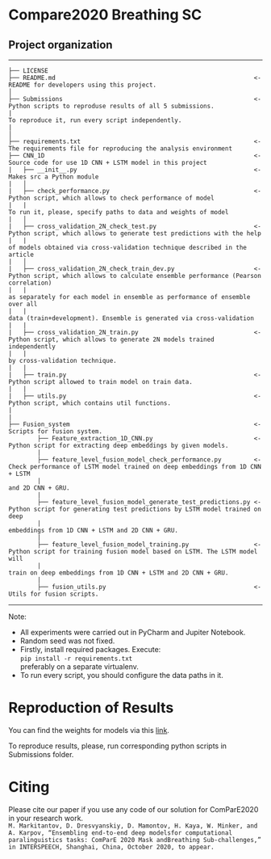 # Compare2020 Breathing SC

## Project organization

------------

    ├── LICENSE
    ├── README.md                                                       <- README for developers using this project.
    │
    ├── Submissions                                                     <- Python scripts to reproduse results of all 5 submissions. 
    |                                                                      To reproduce it, run every script independently.
    |
    │
    ├── requirements.txt                                                <- The requirements file for reproducing the analysis environment
    ├── CNN_1D                                                          <- Source code for use 1D CNN + LSTM model in this project
    |   ├── __init__.py                                                 <- Makes src a Python module
    |   │
    |   ├── check_performance.py                                        <- Python script, which allows to check performance of model
    |   |                                                                 To run it, please, specify paths to data and weights of model 
    |   │
    |   ├── cross_validation_2N_check_test.py                           <- Python script, which allows to generate test predictions with the help 
    |   |                                                                 of models obtained via cross-validation technique described in the article
    |   │
    |   ├── cross_validation_2N_check_train_dev.py                      <- Python script, which allows to calculate ensemble performance (Pearson correlation) 
    |   |                                                                    as separately for each model in ensemble as performance of ensemble over all  
    |   |                                                                  data (train+development). Ensemble is generated via cross-validation
    |   |
    |   ├── cross_validation_2N_train.py                                <- Python script, which allows to generate 2N models trained independently
    |   |                                                                  by cross-validation technique.
    |   |
    |   ├── train.py                                                    <- Python script allowed to train model on train data.
    |   |
    |   ├── utils.py                                                    <- Python script, which contains util functions.
    |   
    |   
    ├── Fusion_system                                                   <- Scripts for fusion system.
            ├── Feature_extraction_1D_CNN.py                            <- Python script for extracting deep embeddings by given models.
            |
            ├── feature_level_fusion_model_check_performance.py         <- Check performance of LSTM model trained on deep embeddings from 1D CNN + LSTM
            |                                                               and 2D CNN + GRU.
            |
            ├── feature_level_fusion_model_generate_test_predictions.py <- Python script for generating test predictions by LSTM model trained on deep 
            |                                                               embeddings from 1D CNN + LSTM and 2D CNN + GRU.
            |                                                               
            ├── feature_level_fusion_model_training.py                  <- Python script for training fusion model based on LSTM. The LSTM model will
            |                                                               train on deep embeddings from 1D CNN + LSTM and 2D CNN + GRU.
            |
            ├── fusion_utils.py                                         <- Utils for fusion scripts.
 
--------


Note:
* All experiments were carried out in PyCharm and Jupiter Notebook.
* Random seed was not fixed.
* Firstly, install required packages. Execute: <br/>
```pip install -r requirements.txt``` <br/> preferably on a separate virtualenv.
* To run every script, you should configure the data paths in it.

# Reproduction of Results
You can find the weights for models via this [link](https://drive.google.com/drive/folders/11JZduaDgUttLHfH1b9tB2H4CycrH3qY8?usp=sharing).

To reproduce results, please, run corresponding python scripts in Submissions folder.

# Citing
Please cite our paper if you use any code of our solution for ComParE2020 in your research work. \
```M. Markitantov, D. Dresvyanskiy, D. Mamontov, H. Kaya, W. Minker, and A. Karpov, “Ensembling end-to-end deep modelsfor computational paralinguistics tasks: ComParE 2020 Mask andBreathing Sub-challenges,” in INTERSPEECH, Shanghai, China, October 2020, to appear.```
